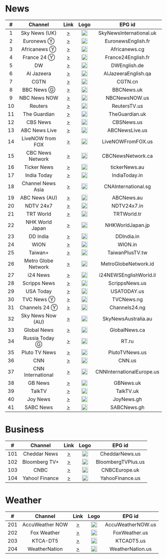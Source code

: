 <h1>News</h1>

| #  |       Channel       |                                                                                                                                                                                                                    Link                                                                                                                                                                                                                     |                                                                             Logo                                                                              |          EPG id           |
|:--:|:-------------------:|:-------------------------------------------------------------------------------------------------------------------------------------------------------------------------------------------------------------------------------------------------------------------------------------------------------------------------------------------------------------------------------------------------------------------------------------------:|:-------------------------------------------------------------------------------------------------------------------------------------------------------------:|:-------------------------:|
| 1  |    Sky News (UK)    |                                                                                                                                                                                    [>](https://ythls.armelin.one/channel/UCoMdktPbSTixAyNGwb-UYkQ.m3u8)                                                                                                                                                                                     |                        <img height="20" src="https://d2n0069hmnqmmx.cloudfront.net/epgdata/1.0/newchanlogos/512/512/skychb1404.png"/>                         |  SkyNewsInternational.uk  |
| 2  |      Euronews Ⓨ     |                                                                                                                                                                         [>](https://www.youtube.com/euronews/live)                                                                                                                                                                          |               <img height="20" src="https://upload.wikimedia.org/wikipedia/commons/thumb/9/9c/Euronews_2022.svg/640px-Euronews_2022.svg.png"/>                |    EuronewsEnglish.fr     |
| 3  |     Africanews Ⓨ    |                                                                                                                                                                                    [>](https://www.youtube.com/africanews/live)                                                                                                                                                                                     |                                                   <img height="20" src="https://i.imgur.com/xocvePC.png"/>                                                    |       Africanews.cg       |
| 4  |      France 24 Ⓨ    |                                                                                                                                                                                    [>](https://www.youtube.com/france24english/live)                                                                                                                                                                                     |                                                   <img height="20" src="https://i.imgur.com/61MSiq9.png"/>                                                    |    France24English.fr     |
| 5  |         DW          |                                                                                                                                                                              [>](https://dwamdstream102.akamaized.net/hls/live/2015525/dwstream102/index.m3u8)                                                                                                                                                                              |                                                   <img height="20" src="https://i.imgur.com/A1xzjOI.png"/>                                                    |       DWEnglish.de        |
| 6  |     Al Jazeera      |                                                                                                                                                                                           [>](https://live-hls-web-aje.getaj.net/AJE/index.m3u8)                                                                                                                                                                                            |                                                   <img height="20" src="https://i.imgur.com/BB93NQP.png"/>                                                    |    AlJazeeraEnglish.qa    |
| 7  |        CGTN         |                                                                                                                                                                                       [>](https://news.cgtn.com/resource/live/english/cgtn-news.m3u8)                                                                                                                                                                                       |                                                   <img height="20" src="https://i.imgur.com/fMsJYzl.png"/>                                                    |          CGTN.cn          |
| 8  |     BBC News Ⓖ      |                                                                                                                                                          [>](https://vs-hls-push-uk.live.fastly.md.bbci.co.uk/x=4/i=urn:bbc:pips:service:bbc_news_channel_hd/iptv_hd_abr_v1.m3u8)                                                                                                                                                           |                   <img height="20" src="https://raw.githubusercontent.com/tv-logo/tv-logos/main/countries/united-kingdom/bbc-news-uk.png"/>                   |        BBCNews.uk         |
| 9  |    NBC News NOW     |                                                                                                                                                                             [>](https://dai2.xumo.com/amagi_hls_data_xumo1212A-xumo-nbcnewsnow/CDN/master.m3u8)                                                                                                                                                                             |                 <img height="20" src="https://raw.githubusercontent.com/tv-logo/tv-logos/main/countries/united-kingdom/nbc-news-now-uk.png"/>                 |       NBCNewsNOW.us       |
| 10 |       Reuters       |                                                                                                                                                                                     [>](https://reuters-reutersnow-1-nl.samsung.wurl.tv/playlist.m3u8)                                                                                                                                                                                      |                                                   <img height="20" src="https://i.imgur.com/6eQ2nCJ.png"/>                                                    |       ReutersTV.us        |
| 11 |    The Guardian     |                                                                                                                                                                                      [>](https://rakuten-guardian-1-ie.samsung.wurl.tv/playlist.m3u8)                                                                                                                                                                                       |                                                   <img height="20" src="https://i.imgur.com/o9AYq9V.png"/>                                                    |      TheGuardian.uk       |
| 12 |      CBS News       |                                                                                                                                                                               [>](https://dai.google.com/linear/hls/event/Sid4xiTQTkCT1SLu6rjUSQ/master.m3u8)                                                                                                                                                                               |                   <img height="20" src="https://raw.githubusercontent.com/tv-logo/tv-logos/main/countries/united-states/cbs-news-us.png"/>                    |        CBSNews.us         |
| 13 |    ABC News Live    |                                                                                                                                                                                               [>](https://lnc-abc-news.tubi.video/index.m3u8)                                                                                                                                                                                               |               <img height="20" src="https://raw.githubusercontent.com/tv-logo/tv-logos/main/countries/united-states/abc-news-live-hz-us.png"/>                |      ABCNewsLive.us       |
| 14 |  LiveNOW from FOX   |                                                                                                                                                                                             [>](https://lnc-fox-live-now.tubi.video/index.m3u8)                                                                                                                                                                                             |                                                   <img height="20" src="https://i.imgur.com/1JnyzHv.png"/>                                                    |     LiveNOWFromFOX.us     |
| 15 |  CBC News Network   |                                                                                                                                                                             [>](https://dai2.xumo.com/amagi_hls_data_xumo1212A-redboxcbcnews/CDN/playlist.m3u8)                                                                                                                                                                             |                                                   <img height="20" src="https://i.imgur.com/SjTdhvJ.png"/>                                                    |     CBCNewsNetwork.ca     |
| 16 |     Ticker News     |                                                                                                                                                                     [>](https://cdn-uw2-prod.tsv2.amagi.tv/linear/amg01486-tickernews-tickernewsweb-ono/playlist.m3u8)                                                                                                                                                                      |                                                   <img height="20" src="https://i.imgur.com/z7M0QxV.png"/>                                                    |       tickerNews.au       |
| 17 |     India Today     |                                                                                                                                                                     [>](https://indiatodaylive.akamaized.net/hls/live/2014320/indiatoday/indiatodaylive/playlist.m3u8)                                                                                                                                                                      |                                                   <img height="20" src="https://i.imgur.com/koFYddE.png"/>                                                    |       IndiaToday.in       |
| 18 |  Channel News Asia  |                                                                                                                                                                                    [>](https://ythls.armelin.one/channel/UC83jt4dlz1Gjl58fzQrrKZg.m3u8)                                                                                                                                                                                     |                                                   <img height="20" src="https://i.imgur.com/xWglicB.png"/>                                                    |    CNAInternational.sg    |
| 19 |    ABC News (AU)    |                                                                                                                                                                                    [>](https://ythls.armelin.one/channel/UCVgO39Bk5sMo66-6o6Spn6Q.m3u8)                                                                                                                                                                                     |                                                   <img height="20" src="https://i.imgur.com/BrW7gk8.png"/>                                                    |        ABCNews.au         |
| 20 |      NDTV 24x7      |                                                                                                                                                                                    [>](https://ythls.armelin.one/channel/UCZFMm1mMw0F81Z37aaEzTUA.m3u8)                                                                                                                                                                                     |                       <img height="20" src="https://raw.githubusercontent.com/tv-logo/tv-logos/main/countries/india/ndtv-24x7-in.png"/>                       |        NDTV24x7.in        |
| 21 |      TRT World      |                                                                                                                                                                                    [>](https://ythls.armelin.one/channel/UC7fWeaHhqgM4Ry-RMpM2YYw.m3u8)                                                                                                                                                                                     |                   <img height="20" src="https://upload.wikimedia.org/wikipedia/commons/thumb/2/27/TRT_World.svg/512px-TRT_World.svg.png"/>                    |        TRTWorld.tr        |
| 22 |   NHK World Japan   |                                                                                                                                                                                    [>](https://ythls.armelin.one/channel/UCSPEjw8F2nQDtmUKPFNF7_A.m3u8)                                                                                                                                                                                     |          <img height="20" src="https://upload.wikimedia.org/wikipedia/commons/thumb/8/8d/NHK_World-Japan_TV.svg/512px-NHK_World-Japan_TV.svg.png"/>           |     NHKWorldJapan.jp      |
| 23 |      DD India       |                                                                                                                                                                                    [>](https://ythls.armelin.one/channel/UCGDQNvybfDDeGTf4GtigXaw.m3u8)                                                                                                                                                                                     |                                                   <img height="20" src="https://i.imgur.com/45uptR8.png"/>                                                    |        DDIndia.in         |
| 24 |        WION         |                                                                                                                                                                                    [>](https://ythls.armelin.one/channel/UC_gUM8rL-Lrg6O3adPW9K1g.m3u8)                                                                                                                                                                                     |                                                   <img height="20" src="https://i.imgur.com/Wc5Z3iS.png"/>                                                    |          WION.in          |
| 25 |       Taiwan+       |                                                                                                                                                                                    [>](https://ythls.armelin.one/channel/UC7c6rvyAZLpKGk8ttVnpnLA.m3u8)                                                                                                                                                                                     |                                                   <img height="20" src="https://i.imgur.com/SfcZyqm.png"/>                                                    |      TaiwanPlusTV.tw      |
| 26 | Metro Globe Network |                                                                                                                                                                                     [>](https://edge.medcom.id/live-edge/smil:mgnch.smil/playlist.m3u8)                                                                                                                                                                                     |                                                   <img height="20" src="https://i.imgur.com/aiiinzg.png"/>                                                    |   MetroGlobeNetwork.id    |
| 27 |      i24 News       |                                                                                                                                                           [>](https://bcovlive-a.akamaihd.net/6e3dd61ac4c34d6f8fb9698b565b9f50/eu-central-1/5377161796001/playlist-all_dvr.m3u8)                                                                                                                                                            |                  <img height="20" src="https://upload.wikimedia.org/wikipedia/commons/thumb/7/79/LOGO_i24NEWS.png/512px-LOGO_i24NEWS.png"/>                   |  i24NEWSEnglishWorld.il   |
| 28 |    Scripps News     |                                                                                                                                                                                [>](https://content.uplynk.com/channel/4bb4901b934c4e029fd4c1abfc766c37.m3u8)                                                                                                                                                                                |                                                   <img height="20" src="https://i.imgur.com/UfN6aAi.png"/>                                                    |      ScrippsNews.us       |
| 29 |      USA Today      |                                                                                                                                                                                             [>](https://lnc-usa-today.tubi.video/playlist.m3u8)                                                                                                                                                                                             |                                                   <img height="20" src="https://i.imgur.com/37K0AZX.png"/>                                                    |        USATODAY.us        |
| 30 |      TVC News Ⓨ      |                                                                                                                                                                                    [>](https://www.youtube.com/watch?v=eCOtdvYX9_o)                                                                                                                                                                                     |                                                   <img height="20" src="https://i.imgur.com/jaSq18B.png"/>                                                    |        TVCNews.ng         |
| 31 |     Channels 24 Ⓨ    |                                                                                                                                                                                    [>](https://www.youtube.com/watch?v=W8nThq62Vb4)                                                                                                                                                                                     |                                    <img height="20" src="https://upload.wikimedia.org/wikipedia/en/7/76/Channels_TV.jpg"/>                                    |       Channels24.ng       |
| 32 |  Sky News Now (AU)  |                                                                                                                                                                                                   [>](https://i.mjh.nz/sky-news-now.m3u8)                                                                                                                                                                                                   | <img height="20" src="https://upload.wikimedia.org/wikipedia/en/thumb/1/10/Sky_News_Australia_logo_-_2019.svg/512px-Sky_News_Australia_logo_-_2019.svg.png"/> |    SkyNewsAustralia.au    |
| 33 |     Global News     |                                                                                                                                                                   [>](https://live.corusdigitaldev.com/groupd/live/49a91e7f-1023-430f-8d66-561055f3d0f7/live.isml/.m3u8)                                                                                                                                                                    |                                                   <img height="20" src="https://i.imgur.com/xk1QOhW.png"/>                                                    |       GlobalNews.ca       |
| 34 |   Russia Today Ⓖ    |                                                                                                                                                                                           [>](https://rt-glb.rttv.com/live/rtnews/playlist.m3u8)                                                                                                                                                                                            |           <img height="20" src="https://upload.wikimedia.org/wikipedia/commons/thumb/a/a0/Russia-today-logo.svg/512px-Russia-today-logo.svg.png"/>            |           RT.ru           |
| 35 |    Pluto TV News    | [>](https://service-stitcher.clusters.pluto.tv/stitch/hls/channel/5268abcd0ce20a8472000114/master.m3u8?advertisingId=&appName=web&appStoreUrl=&appVersion=DNT&app_name=&architecture=&buildVersion=&deviceDNT=0&deviceId=5268abcd0ce20a8472000114&deviceLat=&deviceLon=&deviceMake=web&deviceModel=web&deviceType=web&deviceVersion=DNT&includeExtendedEvents=false&marketingRegion=US&serverSideAds=false&sid=202&terminate=false&userId=) |                                                   <img height="20" src="https://i.imgur.com/JdqA4r9.png"/>                                                    |      PlutoTVNews.us       |
| 36 |         CNN         |                                                                                                                                                                [>](https://raw.githubusercontent.com/Alstruit/adaptive-streams/alstruit-10_23_us/streams/us/CNNUSA.us.m3u8)                                                                                                                                                                 |                      <img height="20" src="https://raw.githubusercontent.com/tv-logo/tv-logos/main/countries/united-states/cnn-us.png"/>                      |          CNN.us           |
| 37 |  CNN International  |                                                                                                                                                                                    [>](hhttps://turnerlive.warnermediacdn.com/hls/live/586495/cnngo/cnn_slate/VIDEO_0_3564000.m3u8)                                                                                                                                                                                     |                      <img height="20" src="https://raw.githubusercontent.com/tv-logo/tv-logos/main/countries/united-states/cnn-us.png"/>                      | CNNInternationalEurope.us |
| 38 |       GB News       |                                                                                                                                                                                    [>](https://ythls.armelin.one/channel/UC0vn8ISa4LKMunLbzaXLnOQ.m3u8)                                                                                                                                                                                     |                   <img height="20" src="https://upload.wikimedia.org/wikipedia/en/thumb/3/35/GB_News_Logo.svg/512px-GB_News_Logo.svg.png"/>                   |         GBNews.uk         |
| 39 |       TalkTV        |                                                                                                                                                         [>](https://live-talktv-ssai.simplestreamcdn.com/v1/master/82267e84b9e5053b3fd0ade12cb1a146df74169a/talktv-live/index.m3u8)                                                                                                                                                         |                                                   <img height="20" src="https://i.imgur.com/KxHWpQB.png"/>                                                    |         TalkTV.uk         |
| 40 |      Joy News       |                                                                                                                                                                                    [>](https://ythls.armelin.one/channel/UChd1DEecCRlxaa0-hvPACCw.m3u8)                                                                                                                                                                                     |                                                   <img height="20" src="https://i.imgur.com/kGuMNmR.png"/>                                                    |        JoyNews.gh         |
| 41 |      SABC News       |                                                                                                                                                                                    [>](https://sabconetanw.cdn.mangomolo.com/news/smil:news.stream.smil/chunklist_b250000_t64MjQwcA==.m3u8)                                                                                                                                                                                     |                                                   <img height="20" src="https://i.imgur.com/H9q3Q9d.png"/>                                                    |        SABCNews.gh         |

<h1>Business</h1>

|  #  |    Channel     |                                Link                                 |                                                      Logo                                                      |       EPG id       |
|:---:|:--------------:|:-------------------------------------------------------------------:|:--------------------------------------------------------------------------------------------------------------:|:------------------:|
| 101 |  Cheddar News  | [>](https://cheddar-cheddar-3.roku.wurl.com/manifest/playlist.m3u8) |                            <img height="20" src="https://i.imgur.com/tuP9GW8.png"/>                            |   CheddarNews.us   |
| 102 | Bloomberg TV+  |  [>](https://bloomberg.com/media-manifest/streams/phoenix-us.m3u8)  |                            <img height="20" src="https://i.imgur.com/xGlToly.png"/>                            | BloombergTVPlus.us |
| 103 |      CNBC      |       [>](https://i.mjh.nz/SamsungTVPlus/GBBD3600001NO.m3u8)        | <img height="20" src="https://d2n0069hmnqmmx.cloudfront.net/epgdata/1.0/newchanlogos/512/512/skychb1088.png"/> |   CNBCEurope.uk    |
| 104 | Yahoo! Finance |      [>](https://d1ewctnvcwvvvu.cloudfront.net/playlist.m3u8)       |                            <img height="20" src="https://i.imgur.com/43oHsHL.png"/>                            |  YahooFinance.us   |

<h1>Weather</h1>

|  #  |     Channel     |                                                                                                                                                                                                                    Link                                                                                                                                                                                                                     |                                                                    Logo                                                                    |      EPG id       |
|:---:|:---------------:|:-------------------------------------------------------------------------------------------------------------------------------------------------------------------------------------------------------------------------------------------------------------------------------------------------------------------------------------------------------------------------------------------------------------------------------------------:|:------------------------------------------------------------------------------------------------------------------------------------------:|:-----------------:|
| 201 | AccuWeather NOW |                                                                                                                                                                     [>](https://cdn-ue1-prod.tsv2.amagi.tv/linear/amg00684-accuweather-accuweather-plex/playlist.m3u8)                                                                                                                                                                      |                                          <img height="20" src="https://i.imgur.com/M8wbVYK.png"/>                                          | AccuWeatherNOW.us |
| 202 |   Fox Weather   |                                                                                                                                                                                             [>](https://lnc-fox-weather.tubi.video/index.m3u8)                                                                                                                                                                                              |   <img height="20" src="https://upload.wikimedia.org/wikipedia/commons/thumb/b/b9/Fox_Weather_logo.svg/512px-Fox_Weather_logo.svg.png"/>   |   FoxWeather.us   |
| 203 |    KTCA-DT5     |                                                                                                                                                                               [>](https://api.new.livestream.com/accounts/12638076/events/8488790/live.m3u8)                                                                                                                                                                                |          <img height="20" src="https://upload.wikimedia.org/wikipedia/en/b/be/Twin_Cities_Public_Television_logo_%28PBS%29.png"/>          |    KTCADT5.us     |
| 204 |  WeatherNation  | [>](https://service-stitcher.clusters.pluto.tv/stitch/hls/channel/5bdce04659ee03633e758130/master.m3u8?advertisingId=&appName=web&appStoreUrl=&appVersion=DNT&app_name=&architecture=&buildVersion=&deviceDNT=0&deviceId=5bdce04659ee03633e758130&deviceLat=&deviceLon=&deviceMake=web&deviceModel=web&deviceType=web&deviceVersion=DNT&includeExtendedEvents=false&marketingRegion=US&serverSideAds=false&sid=217&terminate=false&userId=) | <img height="20" src="https://upload.wikimedia.org/wikipedia/commons/thumb/d/de/WeatherNation_Logo.svg/512px-WeatherNation_Logo.svg.png"/> | WeatherNation.us  |
